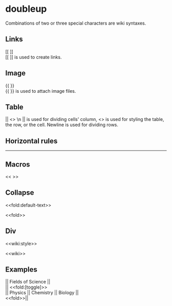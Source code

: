 # doubleup
Combinations of two or three special characters are wiki syntaxes.

## Links
[\[ ]\]\
[\[ ]\] is used to create links.

## Image
{{ }}\
{{ }} is used to attach image files.

## Table
|| <> \n
|| is used for dividing cells' column, <> is used for styling the table, the row, or the cell. Newline is used for dividing rows.


## Horizontal rules
---

## Macros
<< >>

## Collapse
<\<fold:default-text>\>
  
<\<fold>\>

## Div
<\<wiki:style>\>
  
<\<wiki>\>
  
## Examples
|| Fields of Science ||\
|| <\<fold:[toggle]>\> \
|| Physics || Chemistry || Biology ||\
<\<fold>\>||
